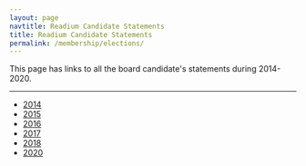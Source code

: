 ```yaml
---
layout: page
navtitle: Readium Candidate Statements
title: Readium Candidate Statements
permalink: /membership/elections/
---
```

This page has links to all the board candidate's statements during 2014-2020.
<hr>
    
 - [2014](/membership/elections/2014/)
 - [2015](/membership/elections/2015/)    
 - [2016](/membership/elections/2016/)    
 - [2017](/membership/elections/2017/) 
 - [2018](/membership/elections/2018/)  
 - [2020](/membership/elections/2020/)